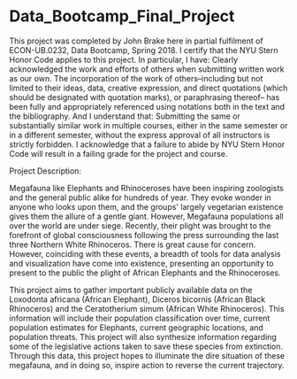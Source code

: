 # Data_Bootcamp_Final_Project
This project was completed by John Brake here in partial fulfilment of ECON-UB.0232,
Data Bootcamp, Spring 2018. I certify that the NYU Stern Honor Code applies to this project.
In particular, I have:
Clearly acknowledged the work and efforts of others when submitting written work as our own.
The incorporation of the work of others–including but not limited to their ideas, data, creative
expression, and direct quotations (which should be designated with quotation marks), or paraphrasing
thereof– has been fully and appropriately referenced using notations both in the text
and the bibliography.
And I understand that:
Submitting the same or substantially similar work in multiple courses, either in the same semester
or in a different semester, without the express approval of all instructors is strictly forbidden.
I acknowledge that a failure to abide by NYU Stern Honor Code will result in a failing grade for
the project and course.

Project Description:

Megafauna like Elephants and Rhinoceroses have been inspiring zoologists and the general public alike for hundreds of year. They evoke wonder in anyone who looks upon them, and the groups' largely vegetarian existence gives them the allure of a gentle giant. However, Megafauna populations all over the world are under siege.  Recently, their plight was brought to the forefront of global consciousness following the press surrounding the last three Northern White Rhinoceros. There is great cause for concern. However, coinciding with these events, a breadth of tools for data analysis and visualization have come into existence, presenting an opportunity to present to the public the plight of African Elephants and the Rhinoceroses. 

This project aims to gather important publicly available data on the Loxodonta africana (African Elephant), Diceros bicornis (African Black Rhinoceros) and the Ceratotherium simum (African White Rhinoceros). This information will include their population classification over time, current population estimates for Elephants, current geographic locations, and population threats. This project will also synthesize information regarding some of the legislative actions taken to save these species from extinction. Through this data, this project hopes to illuminate the dire situation of these megafauna, and in doing so, inspire action to reverse the current trajectory. 


